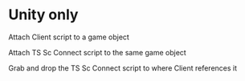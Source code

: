 # Unity only

Attach Client script to a game object

Attach TS Sc Connect script to the same game object

Grab and drop the TS Sc Connect script to where Client references it